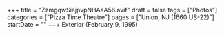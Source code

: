 +++
title = "ZzmgqwSiejpvpNHAaA56.avif"
draft = false
tags = ["Photos"]
categories = ["Pizza Time Theatre"]
pages = ["Union, NJ (1660 US-22)"]
startDate = ""
+++
Exterior (February 9, 1995)
